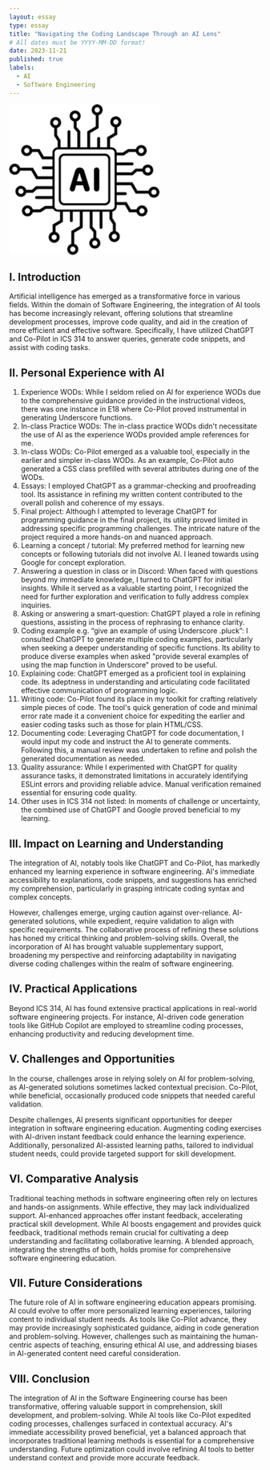 ```yaml
---
layout: essay
type: essay
title: "Navigating the Coding Landscape Through an AI Lens"
# All dates must be YYYY-MM-DD format!
date: 2023-11-21
published: true
labels:
  - AI
  - Software Engineering
---
```


<img width="300px" class="rounded float-start pe-4" src="../img/ai.png">

## I. Introduction

Artificial intelligence has emerged as a transformative force in various fields. Within the domain of Software Engineering, the integration of AI tools has become increasingly relevant, offering solutions that streamline development processes, improve code quality, and aid in the creation of more efficient and effective software. Specifically, I have utilized ChatGPT and Co-Pilot in ICS 314 to answer queries, generate code snippets, and assist with coding tasks.

## II. Personal Experience with AI

1. Experience WODs: While I seldom relied on AI for experience WODs due to the comprehensive guidance provided in the instructional videos, there was one instance in E18 where Co-Pilot proved instrumental in generating Underscore functions.
2. In-class Practice WODs: The in-class practice WODs didn't necessitate the use of AI as the experience WODs provided ample references for me. 
3. In-class WODs: Co-Pilot emerged as a valuable tool, especially in the earlier and simpler in-class WODs. As an example, Co-Pilot auto generated a CSS class prefilled with several attributes during one of the WODs.
4. Essays: I employed ChatGPT as a grammar-checking and proofreading tool. Its assistance in refining my written content contributed to the overall polish and coherence of my essays.
5. Final project:  Although I attempted to leverage ChatGPT for programming guidance in the final project, its utility proved limited in addressing specific programming challenges. The intricate nature of the project required a more hands-on and nuanced approach.
6. Learning a concept / tutorial: My preferred method for learning new concepts or following tutorials did not involve AI. I leaned towards using Google for concept exploration.
7. Answering a question in class or in Discord: When faced with questions beyond my immediate knowledge, I turned to ChatGPT for initial insights. While it served as a valuable starting point, I recognized the need for further exploration and verification to fully address complex inquiries.
8. Asking or answering a smart-question: ChatGPT played a role in refining questions, assisting in the process of rephrasing to enhance clarity.
9. Coding example e.g. “give an example of using Underscore .pluck”: I consulted ChatGPT to generate multiple coding examples, particularly when seeking a deeper understanding of specific functions. Its ability to produce diverse examples when asked "provide several examples of using the map function in Underscore" proved to be useful.
10. Explaining code: ChatGPT emerged as a proficient tool in explaining code. Its adeptness in understanding and articulating code facilitated effective communication of programming logic.
11. Writing code: Co-Pilot found its place in my toolkit for crafting relatively simple pieces of code. The tool's quick generation of code and minimal error rate made it a convenient choice for expediting the earlier and easier coding tasks such as those for plain HTML/CSS.
12. Documenting code: Leveraging ChatGPT for code documentation, I would input my code and instruct the AI to generate comments. Following this, a manual review was undertaken to refine and polish the generated documentation as needed.
13. Quality assurance: While I experimented with ChatGPT for quality assurance tasks, it demonstrated limitations in accurately identifying ESLint errors and providing reliable advice. Manual verification remained essential for ensuring code quality.
14. Other uses in ICS 314 not listed: In moments of challenge or uncertainty, the combined use of ChatGPT and Google proved beneficial to my learning.

## III. Impact on Learning and Understanding
The integration of AI, notably tools like ChatGPT and Co-Pilot, has markedly enhanced my learning experience in software engineering. AI's immediate accessibility to explanations, code snippets, and suggestions has enriched my comprehension, particularly in grasping intricate coding syntax and complex concepts.

However, challenges emerge, urging caution against over-reliance. AI-generated solutions, while expedient, require validation to align with specific requirements. The collaborative process of refining these solutions has honed my critical thinking and problem-solving skills. Overall, the incorporation of AI has brought valuable supplementary support, broadening my perspective and reinforcing adaptability in navigating diverse coding challenges within the realm of software engineering.

## IV. Practical Applications
Beyond ICS 314, AI has found extensive practical applications in real-world software engineering projects. For instance, AI-driven code generation tools like GitHub Copilot are employed to streamline coding processes, enhancing productivity and reducing development time.

## V. Challenges and Opportunities
In the course, challenges arose in relying solely on AI for problem-solving, as AI-generated solutions sometimes lacked contextual precision. Co-Pilot, while beneficial, occasionally produced code snippets that needed careful validation.

Despite challenges, AI presents significant opportunities for deeper integration in software engineering education. Augmenting coding exercises with AI-driven instant feedback could enhance the learning experience. Additionally, personalized AI-assisted learning paths, tailored to individual student needs, could provide targeted support for skill development.

## VI. Comparative Analysis
Traditional teaching methods in software engineering often rely on lectures and hands-on assignments. While effective, they may lack individualized support. AI-enhanced approaches offer instant feedback, accelerating practical skill development. While AI boosts engagement and provides quick feedback, traditional methods remain crucial for cultivating a deep understanding and facilitating collaborative learning. A blended approach, integrating the strengths of both, holds promise for comprehensive software engineering education.

## VII. Future Considerations
The future role of AI in software engineering education appears promising. AI could evolve to offer more personalized learning experiences, tailoring content to individual student needs. As tools like Co-Pilot advance, they may provide increasingly sophisticated guidance, aiding in code generation and problem-solving. However, challenges such as maintaining the human-centric aspects of teaching, ensuring ethical AI use, and addressing biases in AI-generated content need careful consideration.

## VIII. Conclusion
The integration of AI in the Software Engineering course has been transformative, offering valuable support in comprehension, skill development, and problem-solving. While AI tools like Co-Pilot expedited coding processes, challenges surfaced in contextual accuracy. AI's immediate accessibility proved beneficial, yet a balanced approach that incorporates traditional learning methods is essential for a comprehensive understanding. Future optimization could involve refining AI tools to better understand context and provide more accurate feedback. 
